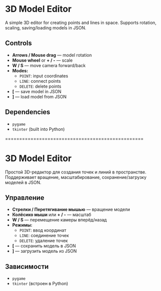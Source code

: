 # 3D Model Editor

A simple 3D editor for creating points and lines in space. Supports rotation, scaling, saving/loading models in JSON.

## Controls

- **Arrows / Mouse drag** — model rotation  
- **Mouse wheel** or **+ / -** — scale  
- **W / S** — move camera forward/back  
- **Modes:**  
  - `POINT`: input coordinates  
  - `LINE`: connect points  
  - `DELETE`: delete points  
- **[** — save model in JSON  
- **]** — load model from JSON  

## Dependencies

- `pygame`  
- `tkinter` (built into Python)

=================================================

# 3D Model Editor

Простой 3D-редактор для создания точек и линий в пространстве. Поддерживает вращение, масштабирование, сохранение/загрузку моделей в JSON.

## Управление

- **Стрелки / Перетягивание мышью** — вращение модели  
- **Колёсико мыши** или **+ / -** — масштаб  
- **W / S** — перемещение камеры вперёд/назад  
- **Режимы:**  
  - `POINT`: ввод координат  
  - `LINE`: соединение точек  
  - `DELETE`: удаление точек  
- **[** — сохранить модель в JSON  
- **]** — загрузить модель из JSON  

## Зависимости

- `pygame`  
- `tkinter` (встроен в Python)  
